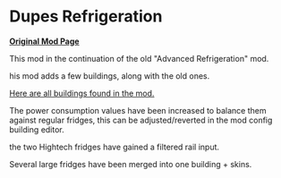 # Dupes Refrigeration

[**Original Mod Page**](https://steamcommunity.com/sharedfiles/filedetails/?id=2021324045)

This mod in the continuation of the old "Advanced Refrigeration" mod.

his mod adds a few buildings, along with the old ones.

[Here are all buildings found in the mod.](./Buildings)

The power consumption values have been increased to balance them against regular fridges, this can be adjusted/reverted in the mod config building editor.

the two Hightech fridges have gained a filtered rail input.

Several large fridges have been merged into one building + skins.
